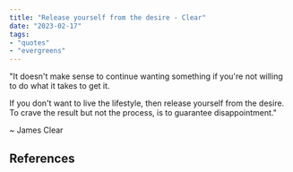 ```yaml
---
title: "Release yourself from the desire - Clear"
date: "2023-02-17"
tags:
- "quotes"
- "evergreens"
---
```


"It doesn't make sense to continue wanting something if you're not willing to do what it takes to get it.

If you don't want to live the lifestyle, then release yourself from the desire. To crave the result but not the process, is to guarantee disappointment."

~ James Clear

## References